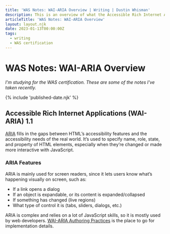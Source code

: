 ```yaml
---
title: 'WAS Notes: WAI-ARIA Overview | Writing | Dustin Whisman'
description: This is an overview of what the Accessible Rich Internet Applications are and what they're used for.
articleTitle: 'WAS Notes: WAI-ARIA Overview'
layout: layout.njk
date: 2023-01-13T00:00:00Z
tags:
  - writing
  - WAS certification
---
```


# WAS Notes: WAI-ARIA Overview

_I'm studying for the WAS certification. These are some of the notes I've taken recently._

{% include 'published-date.njk' %}

## Accessible Rich Internet Applications (WAI-ARIA) 1.1

[ARIA](https://www.w3.org/WAI/standards-guidelines/aria/) fills in the gaps between HTML’s accessibility features and the accessibility needs of the real world. It’s used to specify name, role, state, and property of HTML elements, especially when they’re changed or made more interactive with JavaScript.

### ARIA Features

ARIA is mainly used for screen readers, since it lets users know what’s happening visually on screen, such as:

- If a link opens a dialog
- If an object is expandable, or its content is expanded/collapsed
- If something has changed (live regions)
- What type of control it is (tabs, sliders, dialogs, etc.)

ARIA is complex and relies on a lot of JavaScript skills, so it is mostly used by web developers. [WAI-ARIA Authoring Practices](https://www.w3.org/WAI/ARIA/apg/) is the place to go for implementation details.

